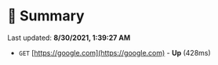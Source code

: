 # 📖 Summary
Last updated: **8/30/2021, 1:39:27 AM**

- `GET` [https://google.com](https://google.com) - **Up** (428ms)
